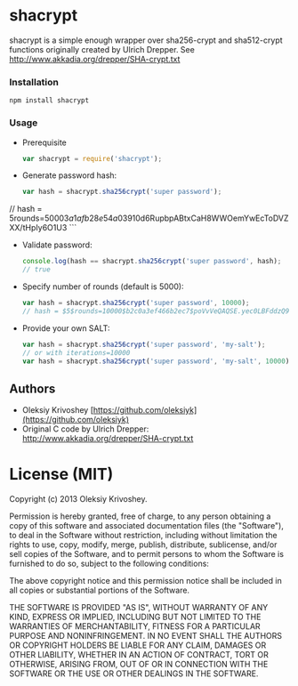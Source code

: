 # shacrypt

shacrypt is a simple enough wrapper over sha256-crypt and sha512-crypt functions originally created by Ulrich Drepper. See <http://www.akkadia.org/drepper/SHA-crypt.txt>

### Installation

```
npm install shacrypt
```

### Usage
* Prerequisite
	```javascript
	var shacrypt = require('shacrypt');
	``` 
* Generate password hash:
	```javascript
	var hash = shacrypt.sha256crypt('super password'); 
// hash = $5$rounds=5000$3a1afb28e54a0391$0d6RupbpABtxCaH8WWOemYwEcToDVZXX/tHpIy6O1U3
	```
* Validate password:
	```javascript
	console.log(hash == shacrypt.sha256crypt('super password', hash);
	// true
	```
* Specify number of rounds (default is 5000):
	```javascript
	var hash = shacrypt.sha256crypt('super password', 10000); 
	// hash = $5$rounds=10000$b2c0a3ef466b2ec7$poVvVeQAQSE.yec0LBFddzQ9kZ4UxzA5VtsZQShAyt8
	```
* Provide your own SALT:
	```javascript
	var hash = shacrypt.sha256crypt('super password', 'my-salt'); 
	// or with iterations=10000
	var hash = shacrypt.sha256crypt('super password', 'my-salt', 10000); 
	```

## Authors

* Oleksiy Krivoshey [https://github.com/oleksiyk](https://github.com/oleksiyk)
* Original C code by Ulrich Drepper: <http://www.akkadia.org/drepper/SHA-crypt.txt>

# License (MIT)

Copyright (c) 2013 Oleksiy Krivoshey.

Permission is hereby granted, free of charge, to any person
obtaining a copy of this software and associated documentation
files (the "Software"), to deal in the Software without
restriction, including without limitation the rights to use,
copy, modify, merge, publish, distribute, sublicense, and/or sell
copies of the Software, and to permit persons to whom the
Software is furnished to do so, subject to the following
conditions:

The above copyright notice and this permission notice shall be
included in all copies or substantial portions of the Software.

THE SOFTWARE IS PROVIDED "AS IS", WITHOUT WARRANTY OF ANY KIND,
EXPRESS OR IMPLIED, INCLUDING BUT NOT LIMITED TO THE WARRANTIES
OF MERCHANTABILITY, FITNESS FOR A PARTICULAR PURPOSE AND
NONINFRINGEMENT. IN NO EVENT SHALL THE AUTHORS OR COPYRIGHT
HOLDERS BE LIABLE FOR ANY CLAIM, DAMAGES OR OTHER LIABILITY,
WHETHER IN AN ACTION OF CONTRACT, TORT OR OTHERWISE, ARISING
FROM, OUT OF OR IN CONNECTION WITH THE SOFTWARE OR THE USE OR
OTHER DEALINGS IN THE SOFTWARE.

